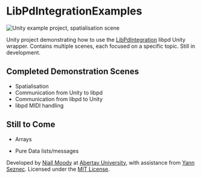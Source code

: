 # LibPdIntegrationExamples

![Unity example project, spatialisation scene](docs/images/screenshot-spatialisation.jpg)

Unity project demonstrating how to use the [LibPdIntegration](https://github.com/LibPdIntegration/LibPdIntegration) libpd Unity wrapper. Contains multiple scenes, each focused on a specific topic. Still in development.

## Completed Demonstration Scenes

- Spatialisation
- Communication from Unity to libpd
- Communication from libpd to Unity
- libpd MIDI handling

## Still to Come

- Arrays

- Pure Data lists/messages



Developed by [Niall Moody](http://www.niallmoody.com) at [Abertay University](http://www.abertay.ac.uk), with assistance from [Yann Seznec](http://www.yannseznec.com/). Licensed under the [MIT License](LICENSE.txt).